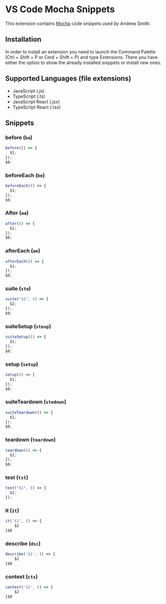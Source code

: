 # VS Code Mocha Snippets

This extension contains [Mocha](https://mochajs.org/) code snippets used by Andrew Smith.

## Installation

In order to install an extension you need to launch the Command Palette (Ctrl + Shift + P or Cmd + Shift + P) and type Extensions.
There you have either the option to show the already installed snippets or install new ones.

## Supported Languages (file extensions)

- JavaScript (.js)
- TypeScript (.ts)
- JavaScript React (.jsx)
- TypeScript React (.tsx)

## Snippets

### before (`ba`)

```javascript
before(() => {
  $1;
});
$0;
```

### beforeEach (`be`)

```javascript
beforeEach(() => {
  $1;
});
$0;
```

### After (`aa`)

```javascript
after(() => {
  $1;
});
$0;
```

### afterEach (`ae`)

```javascript
afterEach(() => {
  $1;
});
$0;
```

### suite (`ste`)

```javascript
suite("$1", () => {
  $2;
});
$0;
```

### suiteSetup (`steup`)

```javascript
suiteSetup(() => {
  $1;
});
$0;
```

### setup (`setup`)

```javascript
setup(() => {
  $1;
});
$0;
```

### suiteTeardown (`stedown`)

```javascript
suiteTeardown(() => {
  $1;
});
$0;
```

### teardown (`teardown`)

```javascript
teardown(() => {
  $1;
});
$0;
```

### test (`tst`)

```javascript
test("$1", () => {
  $2;
});
```

### it (`it`)

```javascript
it('$1', () => {
	$2
}$0
```

### describe (`dsc`)

```javascript
describe('$1', () => {
	$2
}$0
```

### context (`ctx`)

```javascript
context('$1', () => {
	$2
}$0
```
